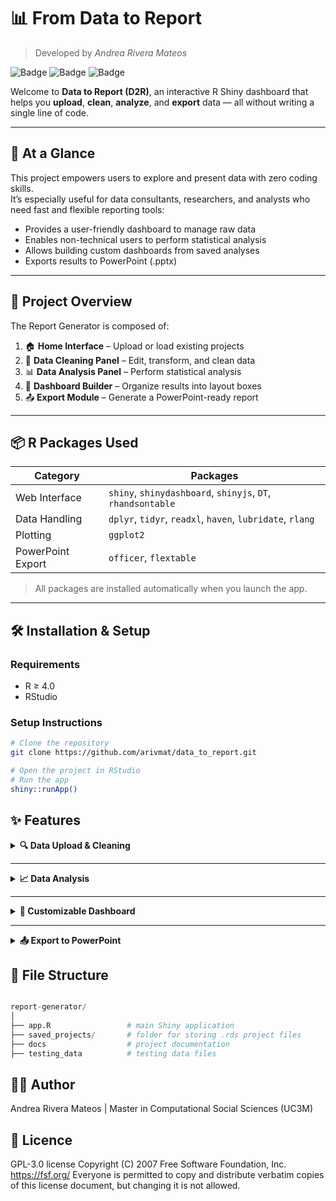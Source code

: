

# 📊 From Data to Report

> Developed by *Andrea Rivera Mateos*

![Badge](https://img.shields.io/badge/R_code-%23276DC3?logo=R&labelColor=white&logoColor=%23276DC3)
![Badge](https://img.shields.io/badge/HTML-grey?logo=html5&logoColor=gray&labelColor=white)
![Badge](https://img.shields.io/badge/CSS-blue?logo=css3&logoColor=white&labelColor=white)

Welcome to **Data to Report (D2R)**, an interactive R Shiny dashboard that helps you **upload**, **clean**, **analyze**, and **export** data — all without writing a single line of code.

---

## 🚀 At a Glance

This project empowers users to explore and present data with zero coding skills.  
It’s especially useful for data consultants, researchers, and analysts who need fast and flexible reporting tools:

- Provides a user-friendly dashboard to manage raw data
- Enables non-technical users to perform statistical analysis
- Allows building custom dashboards from saved analyses
- Exports results to PowerPoint (.pptx)

---

## 🧠 Project Overview

The Report Generator is composed of:

1. 🏠 **Home Interface** – Upload or load existing projects
2. 🧽 **Data Cleaning Panel** – Edit, transform, and clean data
3. 📊 **Data Analysis Panel** – Perform statistical analysis
4. 🧱 **Dashboard Builder** – Organize results into layout boxes
5. 📤 **Export Module** – Generate a PowerPoint-ready report

---

## 📦 R Packages Used

| Category            | Packages                                                             |
|---------------------|----------------------------------------------------------------------|
| Web Interface        | `shiny`, `shinydashboard`, `shinyjs`, `DT`, `rhandsontable`         |
| Data Handling        | `dplyr`, `tidyr`, `readxl`, `haven`, `lubridate`, `rlang`           |
| Plotting             | `ggplot2`                                                            |
| PowerPoint Export    | `officer`, `flextable`                                               |

> All packages are installed automatically when you launch the app.

---

## 🛠️ Installation & Setup

### Requirements

- R ≥ 4.0
- RStudio

### Setup Instructions

```bash
# Clone the repository
git clone https://github.com/arivmat/data_to_report.git

# Open the project in RStudio
# Run the app
shiny::runApp()

```


## ✨ Features

<details>
<summary><strong> 🔍 Data Upload & Cleaning </strong></summary>

- Import `.csv`, `.xlsx`, `.xls`, or `.dta` files.
- Clean your dataset with tools to:
  - Rename variables
  - Drop rows with missing values
  - Fill NAs with *Mean* or *"Unknown"*
  - Parse dates, recode values, and more!
- Undo recent edits before committing changes.

</details>
 
---

<details>
<summary><strong> 📈 Data Analysis </strong></summary>

- **Univariate**: Frequency, Mean, Median, Std Dev, Histograms, Boxplots
- **Bivariate**: Contingency tables, Scatterplots with regression lines
- **Multivariate**: Missingness summaries

</details>

---

<details>
<summary><strong> 🧩 Customizable Dashboard </strong></summary>

- Drag-and-drop saved analyses into layout slots
- Choose between table or chart views
- Automatically rebuild dashboard UI

</details>

---

<details>
<summary><strong> 📤 Export to PowerPoint </strong></summary>

- Create a presentation-ready `.pptx` report
- Includes tables, charts, and project info
- Powered by [`officer`](https://davidgohel.github.io/officer/) and [`flextable`](https://davidgohel.github.io/flextable/)

</details>


## 📁 File Structure

```r

report-generator/
│
├── app.R                 # main Shiny application
├── saved_projects/       # folder for storing .rds project files
├── docs                  # project documentation
├── testing_data          # testing data files

```

## 👩‍💻 Author

Andrea Rivera Mateos | Master in Computational Social Sciences (UC3M)

## 🪪 Licence

GPL-3.0 license
Copyright (C) 2007 Free Software Foundation, Inc. <https://fsf.org/>
Everyone is permitted to copy and distribute verbatim copies of this license document, but changing it is not allowed.

